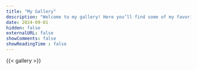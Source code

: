 ```yaml
---
title: "My Gallery"
description: "Welcome to my gallery! Here you’ll find some of my favorite landscapes, each capturing a unique and serene moment in nature."
date: 2024-09-01
hidden: false
externalURL: false
showComments: false
showReadingTime : false
---
```


{{< gallery >}}
